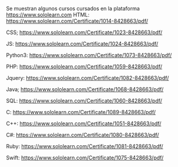 Se muestran algunos cursos cursados en la plataforma https://www.sololearn.com
HTML:
https://www.sololearn.com/Certificate/1014-8428663/pdf/

CSS;
https://www.sololearn.com/Certificate/1023-8428663/pdf/

JS:
https://www.sololearn.com/Certificate/1024-8428663/pdf/

Python3:
https://www.sololearn.com/Certificate/1073-8428663/pdf/

PHP:
https://www.sololearn.com/Certificate/1059-8428663/pdf/

Jquery:
https://www.sololearn.com/Certificate/1082-8428663/pdf/

Java;
https://www.sololearn.com/Certificate/1068-8428663/pdf/

SQL:
https://www.sololearn.com/Certificate/1060-8428663/pdf/

C:
https://www.sololearn.com/Certificate/1089-8428663/pdf/

C++:
https://www.sololearn.com/Certificate/1051-8428663/pdf/

C#:
https://www.sololearn.com/Certificate/1080-8428663/pdf/

Ruby:
https://www.sololearn.com/Certificate/1081-8428663/pdf/

Swift:
https://www.sololearn.com/Certificate/1075-8428663/pdf/
